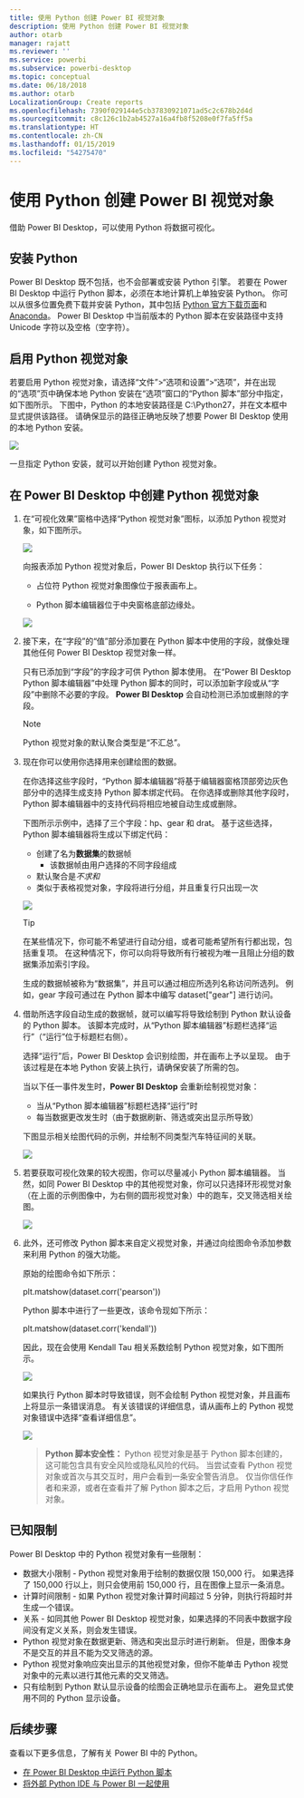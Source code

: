 ```yaml
---
title: 使用 Python 创建 Power BI 视觉对象
description: 使用 Python 创建 Power BI 视觉对象
author: otarb
manager: rajatt
ms.reviewer: ''
ms.service: powerbi
ms.subservice: powerbi-desktop
ms.topic: conceptual
ms.date: 06/18/2018
ms.author: otarb
LocalizationGroup: Create reports
ms.openlocfilehash: 7390f029144e5cb37830921071ad5c2c678b2d4d
ms.sourcegitcommit: c8c126c1b2ab4527a16a4fb8f5208e0f7fa5ff5a
ms.translationtype: HT
ms.contentlocale: zh-CN
ms.lasthandoff: 01/15/2019
ms.locfileid: "54275470"
---
```

# <a name="create-power-bi-visuals-using-python"></a>使用 Python 创建 Power BI 视觉对象
借助 Power BI Desktop，可以使用 Python 将数据可视化。

## <a name="install-python"></a>安装 Python
Power BI Desktop 既不包括，也不会部署或安装 Python 引擎。 若要在 Power BI Desktop 中运行 Python 脚本，必须在本地计算机上单独安装 Python。 你可以从很多位置免费下载并安装 Python，其中包括 [Python 官方下载页面](https://www.python.org/)和 [Anaconda](https://anaconda.org/anaconda/python/)。 Power BI Desktop 中当前版本的 Python 脚本在安装路径中支持 Unicode 字符以及空格（空字符）。

## <a name="enable-python-visuals"></a>启用 Python 视觉对象
若要启用 Python 视觉对象，请选择“文件”>“选项和设置”>“选项”，并在出现的“选项”页中确保本地 Python 安装在“选项”窗口的“Python 脚本”部分中指定，如下图所示。 下图中，Python 的本地安装路径是 C:\Python27，并在文本框中显式提供该路径。 请确保显示的路径正确地反映了想要 Power BI Desktop 使用的本地 Python 安装。
   
   ![](media/desktop-python-visuals/python-visuals-1.png)

一旦指定 Python 安装，就可以开始创建 Python 视觉对象。

## <a name="create-python-visuals-in-power-bi-desktop"></a>在 Power BI Desktop 中创建 Python 视觉对象
1. 在“可视化效果”窗格中选择“Python 视觉对象”图标，以添加 Python 视觉对象，如下图所示。
   
   ![](media/desktop-python-visuals/python-visuals-2.png)

   向报表添加 Python 视觉对象后，Power BI Desktop 执行以下任务：
   
   - 占位符 Python 视觉对象图像位于报表画布上。
   
   - Python 脚本编辑器位于中央窗格底部边缘处。
   
   ![](media/desktop-python-visuals/python-visuals-3.png)

2. 接下来，在“字段”的“值”部分添加要在 Python 脚本中使用的字段，就像处理其他任何 Power BI Desktop 视觉对象一样。 
    
    只有已添加到“字段”的字段才可供 Python 脚本使用。 在“Power BI Desktop Python 脚本编辑器”中处理 Python 脚本的同时，可以添加新字段或从“字段”中删除不必要的字段。 **Power BI Desktop** 会自动检测已添加或删除的字段。
   
   > [!NOTE]
   > Python 视觉对象的默认聚合类型是“不汇总”。
   > 
   > 
   
3. 现在你可以使用你选择用来创建绘图的数据。 

    在你选择这些字段时，“Python 脚本编辑器”将基于编辑器窗格顶部旁边灰色部分中的选择生成支持 Python 脚本绑定代码。 在你选择或删除其他字段时，Python 脚本编辑器中的支持代码将相应地被自动生成或删除。
   
   下图所示示例中，选择了三个字段：hp、gear 和 drat。 基于这些选择，Python 脚本编辑器将生成以下绑定代码：
   
   * 创建了名为**数据集**的数据帧
     * 该数据帧由用户选择的不同字段组成
   * 默认聚合是*不求和*
   * 类似于表格视觉对象，字段将进行分组，并且重复行只出现一次
   
   ![](media/desktop-python-visuals/python-visuals-4.png)
   
   > [!TIP]
   > 在某些情况下，你可能不希望进行自动分组，或者可能希望所有行都出现，包括重复项。 在这种情况下，你可以向将导致所有行被视为唯一且阻止分组的数据集添加索引字段。
   > 
   > 
   
   生成的数据帧被称为“数据集”，并且可以通过相应所选列名称访问所选列。 例如，gear 字段可通过在 Python 脚本中编写 dataset["gear"] 进行访问。

4. 借助所选字段自动生成的数据帧，就可以编写将导致绘制到 Python 默认设备的 Python 脚本。 该脚本完成时，从“Python 脚本编辑器”标题栏选择“运行”（“运行”位于标题栏右侧）。
   
    选择“运行”后，Power BI Desktop 会识别绘图，并在画布上予以呈现。 由于该过程是在本地 Python 安装上执行，请确保安装了所需的包。
   
   当以下任一事件发生时，**Power BI Desktop** 会重新绘制视觉对象：
   
   * 当从“Python 脚本编辑器”标题栏选择“运行”时
   * 每当数据更改发生时（由于数据刷新、筛选或突出显示所导致）

    下图显示相关绘图代码的示例，并绘制不同类型汽车特征间的关联。

    ![](media/desktop-python-visuals/python-visuals-5.png)

5. 若要获取可视化效果的较大视图，你可以尽量减小 Python 脚本编辑器。 当然，如同 Power BI Desktop 中的其他视觉对象，你可以只选择环形视觉对象（在上面的示例图像中，为右侧的圆形视觉对象）中的跑车，交叉筛选相关绘图。

    ![](media/desktop-python-visuals/python-visuals-6.png)

6. 此外，还可修改 Python 脚本来自定义视觉对象，并通过向绘图命令添加参数来利用 Python 的强大功能。

    原始的绘图命令如下所示：

    plt.matshow(dataset.corr('pearson'))

    Python 脚本中进行了一些更改，该命令现如下所示：

    plt.matshow(dataset.corr('kendall'))

    因此，现在会使用 Kendall Tau 相关系数绘制 Python 视觉对象，如下图所示。

    ![](media/desktop-python-visuals/python-visuals-7.png)

    如果执行 Python 脚本时导致错误，则不会绘制 Python 视觉对象，并且画布上将显示一条错误消息。 有关该错误的详细信息，请从画布上的 Python 视觉对象错误中选择“查看详细信息”。

    ![](media/desktop-python-visuals/python-visuals-8.png)

    > **Python 脚本安全性：** Python 视觉对象是基于 Python 脚本创建的，这可能包含具有安全风险或隐私风险的代码。 当尝试查看 Python 视觉对象或首次与其交互时，用户会看到一条安全警告消息。 仅当你信任作者和来源，或者在查看并了解 Python 脚本之后，才启用 Python 视觉对象。
    > 
    > 

## <a name="known-limitations"></a>已知限制
Power BI Desktop 中的 Python 视觉对象有一些限制：

* 数据大小限制 - Python 视觉对象用于绘制的数据仅限 150,000 行。 如果选择了 150,000 行以上，则只会使用前 150,000 行，且在图像上显示一条消息。
* 计算时间限制 - 如果 Python 视觉对象计算时间超过 5 分钟，则执行将超时并生成一个错误。
* 关系 - 如同其他 Power BI Desktop 视觉对象，如果选择的不同表中数据字段间没有定义关系，则会发生错误。
* Python 视觉对象在数据更新、筛选和突出显示时进行刷新。 但是，图像本身不是交互的并且不能为交叉筛选的源。
* Python 视觉对象响应突出显示的其他视觉对象，但你不能单击 Python 视觉对象中的元素以进行其他元素的交叉筛选。
* 只有绘制到 Python 默认显示设备的绘图会正确地显示在画布上。 避免显式使用不同的 Python 显示设备。

## <a name="next-steps"></a>后续步骤
查看以下更多信息，了解有关 Power BI 中的 Python。

* [在 Power BI Desktop 中运行 Python 脚本](desktop-python-scripts.md)
* [将外部 Python IDE 与 Power BI 一起使用](desktop-python-ide.md)

